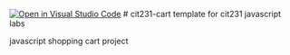 [![Open in Visual Studio Code](https://classroom.github.com/assets/open-in-vscode-c66648af7eb3fe8bc4f294546bfd86ef473780cde1dea487d3c4ff354943c9ae.svg)](https://classroom.github.com/online_ide?assignment_repo_id=9274950&assignment_repo_type=AssignmentRepo)
﻿# cit231-cart
template for cit231 javascript labs

javascript shopping cart project